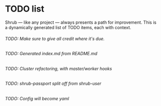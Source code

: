 <h1>TODO list</h1>

Shrub &mdash; like any project &mdash; always presents a path for improvement.
This is a dynamically generated list of TODO items, each with context.

###### TODO: Make sure to give all credit where it's due.

###### TODO: Generated index.md from README.md

###### TODO: Cluster refactoring, with master/worker hooks

###### TODO: shrub-passport split off from shrub-user

###### TODO: Config will become yaml
